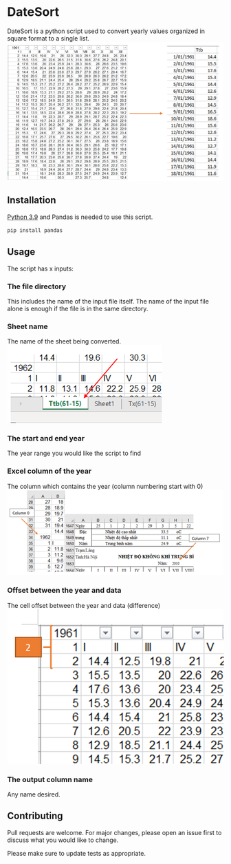 # DateSort

DateSort is a python script used to convert yearly values organized in square format to a single list.
![alt text](https://github.com/Cythesis/DateSort/blob/main/images/introduction.png?raw=true)

## Installation

[Python 3.9](https://www.python.org/downloads/) and Pandas is needed to use this script.

```bash
pip install pandas
```

## Usage

The script has x inputs:

### The file directory
This includes the name of the input file itself. The name of the input file alone is enough if the file is in the same directory.

### Sheet name
The name of the sheet being converted.               
![alt text](https://github.com/Cythesis/DateSort/blob/main/images/sheetName.png?raw=true)

### The start and end year
The year range you would like the script to find

### Excel column of the year
The column which contains the year (column numbering start with 0)                
![alt text](https://github.com/Cythesis/DateSort/blob/main/images/columnName.png?raw=true)

### Offset between the year and data
The cell offset between the year and data (difference)                  
![alt text](https://github.com/Cythesis/DateSort/blob/main/images/rowOffset.png?raw=true)

### The output column name
Any name desired.

## Contributing
Pull requests are welcome. For major changes, please open an issue first to discuss what you would like to change.

Please make sure to update tests as appropriate.

